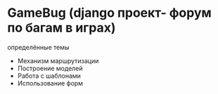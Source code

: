 # GameBug (django проект- форум по багам в играх)
определённые темы
- Механизм маршрутизации
- Построение моделей
- Работа с шаблонами
- Использование форм 

